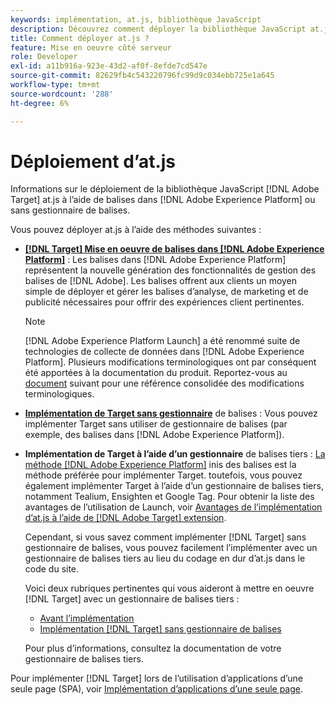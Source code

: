 ```yaml
---
keywords: implémentation, at.js, bibliothèque JavaScript
description: Découvrez comment déployer la bibliothèque JavaScript at.js Adobe [!DNL Target] à l’aide d’Adobe Experience Platform Launch ou sans gestionnaire de balises.
title: Comment déployer at.js ?
feature: Mise en oeuvre côté serveur
role: Developer
exl-id: a11b916a-923e-43d2-af0f-8efde7cd547e
source-git-commit: 82629fb4c543220796fc99d9c034ebb725e1a645
workflow-type: tm+mt
source-wordcount: '288'
ht-degree: 6%

---
```


# Déploiement d’at.js

Informations sur le déploiement de la bibliothèque JavaScript [!DNL Adobe Target] at.js à l’aide de balises dans [!DNL Adobe Experience Platform] ou sans gestionnaire de balises.

Vous pouvez déployer at.js à l’aide des méthodes suivantes :

* **[ [!DNL Target] Mise en oeuvre de balises dans [!DNL Adobe Experience Platform]](/help/c-implementing-target/c-implementing-target-for-client-side-web/how-to-deployatjs/cmp-implementing-target-using-adobe-launch.md)** : Les balises dans  [!DNL Adobe Experience Platform] représentent la nouvelle génération des fonctionnalités de gestion des balises de  [!DNL Adobe]. Les balises offrent aux clients un moyen simple de déployer et gérer les balises d’analyse, de marketing et de publicité nécessaires pour offrir des expériences client pertinentes.

   >[!NOTE]
   >
   >[!DNL Adobe Experience Platform Launch] a été renommé suite de technologies de collecte de données dans  [!DNL Adobe Experience Platform]. Plusieurs modifications terminologiques ont par conséquent été apportées à la documentation du produit. Reportez-vous au [document](https://experienceleague.adobe.com/docs/experience-platform/tags/term-updates.html?lang=en) suivant pour une référence consolidée des modifications terminologiques.

* **[Implémentation de Target sans gestionnaire](/help/c-implementing-target/c-implementing-target-for-client-side-web/how-to-deployatjs/implementing-target-without-a-tag-manager.md)** de balises : Vous pouvez implémenter Target sans utiliser de gestionnaire de balises (par exemple, des balises dans  [!DNL Adobe Experience Platform]).
* **Implémentation de Target à l’aide d’un gestionnaire** de balises tiers :  [La méthode  [!DNL Adobe Experience Platform]](/help/c-implementing-target/c-implementing-target-for-client-side-web/how-to-deployatjs/cmp-implementing-target-using-adobe-launch.md) inis des balises est la méthode préférée pour implémenter Target. toutefois, vous pouvez également implémenter Target à l’aide d’un gestionnaire de balises tiers, notamment Tealium, Ensighten et Google Tag. Pour obtenir la liste des avantages de l’utilisation de Launch, voir [Avantages de l’implémentation d’at.js à l’aide de  [!DNL Adobe Target] extension](/help/c-implementing-target/c-implementing-target-for-client-side-web/how-to-deployatjs/cmp-implementing-target-using-adobe-launch.md#section_48B3F938B6F8491DAF798E0DB54EF304).

   Cependant, si vous savez comment implémenter [!DNL Target] sans gestionnaire de balises, vous pouvez facilement l’implémenter avec un gestionnaire de balises tiers au lieu du codage en dur d’at.js dans le code du site.

   Voici deux rubriques pertinentes qui vous aideront à mettre en oeuvre [!DNL Target] avec un gestionnaire de balises tiers :

   * [Avant l’implémentation](/help/c-implementing-target/c-considerations-before-you-implement-target/considerations-before-you-implement-target.md)
   * [Implémentation [!DNL Target] sans gestionnaire de balises](/help/c-implementing-target/c-implementing-target-for-client-side-web/how-to-deployatjs/implementing-target-without-a-tag-manager.md)

   Pour plus d’informations, consultez la documentation de votre gestionnaire de balises tiers.

Pour implémenter [!DNL Target] lors de l’utilisation d’applications d’une seule page (SPA), voir [Implémentation d’applications d’une seule page](/help/c-implementing-target/c-implementing-target-for-client-side-web/how-to-deployatjs/target-atjs-single-page-application.md).
